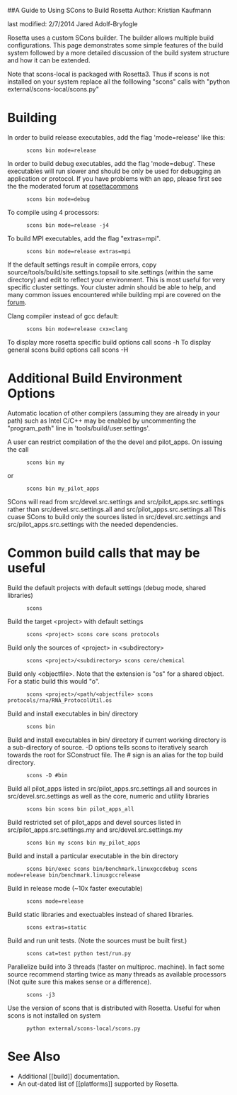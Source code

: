 <!-- --- title: Building Rosetta -->
##A Guide to Using SCons to Build Rosetta
Author: Kristian Kaufmann

last modified: 2/7/2014 Jared Adolf-Bryfogle

Rosetta uses a custom SCons builder. The builder allows multiple build configurations. This page demonstrates some simple features of the build system followed by a more detailed discussion of the build system structure and how it can be extended.

Note that scons-local is packaged with Rosetta3. Thus if scons is not installed on your system replace all the folllowing "scons" calls with "python external/scons-local/scons.py"

Building
========

In order to build release executables, add the flag 'mode=release' like this:

`       scons bin mode=release      `

In order to build debug executables, add the flag 'mode=debug'. These executables will run slower and should be only be used for debugging an application or protocol. If you have problems with an app, please first see the the moderated forum at    [rosettacommons](https://www.rosettacommons.org/forum)

`       scons bin mode=debug      `

To compile using 4 processors:

`       scons bin mode=release -j4      `

To build MPI executables, add the flag "extras=mpi". 
 
`       scons bin mode=release extras=mpi      `


If the default settings result in compile errors, copy source/tools/build/site.settings.topsail to site.settings (within the same directory) and edit to reflect your environment.  This is most useful for very specific cluster settings.  Your cluster admin should be able to help, and many common issues encountered while building mpi are covered on the [forum](https://www.rosettacommons.org/forum).   

Clang compiler instead of gcc default:

`       scons bin mode=release cxx=clang      `


To display more rosetta specific build options call scons -h To display general scons build options call scons -H

Additional Build Environment Options
====================================

Automatic location of other compilers (assuming they are already in your path) such as Intel C/C++ may be enabled by uncommenting the "program\_path" line in 'tools/build/user.settings'.

A user can restrict compilation of the the devel and pilot\_apps. On issuing the call

`       scons bin my      `

or

`       scons bin my_pilot_apps      `

SCons will read from src/devel.src.settings and src/pilot\_apps.src.settings rather than src/devel.src.settings.all and src/pilot\_apps.src.settings.all This cuase SCons to build only the sources listed in src/devel.src.settings and src/pilot\_apps.src.settings with the needed dependencies.

Common build calls that may be useful
=====================================

Build the default projects with default settings (debug mode, shared libraries)

`       scons      `

Build the target \<project\> with default settings

`       scons <project> scons core scons protocols      `

Build only the sources of \<project\> in \<subdirectory\>

`       scons <project>/<subdirectory> scons core/chemical      `

Build only \<objectfile\>. Note that the extension is "os" for a shared object. For a static build this would "o".

`       scons <project>/<path/<objectfile> scons protocols/rna/RNA_ProtocolUtil.os      `

Build and install executables in bin/ directory

`       scons bin      `

Build and install executables in bin/ directory if current working directory is a sub-directory of source. -D options tells scons to iteratively search towards the root for SConstruct file. The \# sign is an alias for the top build directory.

`       scons -D #bin      `

Build all pilot\_apps listed in src/pilot\_apps.src.settings.all and sources in src/devel.src.settings as well as the core, numeric and utility libraries

`       scons bin scons bin pilot_apps_all      `

Build restricted set of pilot\_apps and devel sources listed in src/pilot\_apps.src.settings.my and src/devel.src.settings.my

`       scons bin my scons bin my_pilot_apps      `

Build and install a particular executable in the bin directory

`       scons bin/exec scons bin/benchmark.linuxgccdebug scons mode=release bin/benchmark.linuxgccrelease      `

Build in release mode (\~10x faster executable)

`       scons mode=release      `

Build static libraries and exectuables instead of shared libraries.

`       scons extras=static      `

Build and run unit tests. (Note the sources must be built first.)

`       scons cat=test python test/run.py      `

Parallelize build into 3 threads (faster on multiproc. machine). In fact some source recommend starting twice as many threads as available processors (Not quite sure this makes sense or a difference).

`       scons -j3      `

Use the version of scons that is distributed with Rosetta. Useful for when scons is not installed on system

`       python external/scons-local/scons.py      `

# See Also

- Additional [[build]] documentation.
- An out-dated list of [[platforms]] supported by Rosetta.